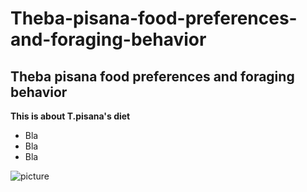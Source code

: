 # Theba-pisana-food-preferences-and-foraging-behavior
## Theba pisana food preferences and foraging behavior

**This is about T.pisana's diet**

- Bla
- Bla
- Bla

![picture](https://upload.wikimedia.org/wikipedia/commons/thumb/2/2c/Camargue_fg11.jpg/480px-Camargue_fg11.jpg)


